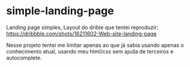 # simple-landing-page
Landing page simples, 
Layout do drible que tentei reproduzir: https://dribbble.com/shots/16211602-Web-site-landing-page

Nesse projeto tentei me limitar apenas ao que já sabia usando apenas o conhecimento atual, usando meu html/css sem ajuda de terceiros e autocomplete.
